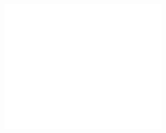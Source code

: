 <div align="center">
	<br>
  <a href="https://sergix.dev" alt="sergix.dev">
  <img src="header.svg" width="800" height="400">
	<br>
	</a>
</div>
